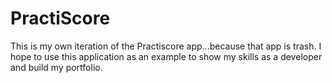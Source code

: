 # PractiScore

This is my own iteration of the Practiscore app...because that app is trash. I hope to use this application as an example to show my skills as a developer and build my portfolio.



